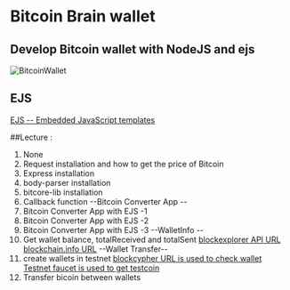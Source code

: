 # Bitcoin Brain wallet

## Develop Bitcoin wallet with NodeJS and ejs


![BitcoinWallet](./Img/BitcoinBrainwallet.gif)

## EJS 

[EJS -- Embedded JavaScript templates](http://ejs.co/)

##Lecture :
1. None
2. Request installation and how to get the price of Bitcoin
3. Express installation
4. body-parser installation
5. bitcore-lib installation
6. Callback function
--Bitcoin Converter App --
7. Bitcoin Converter App with EJS -1
8. Bitcoin Converter App with EJS -2
9. Bitcoin Converter App with EJS -3
--WalletInfo --
10. Get wallet balance, totalReceived and totalSent
 [blockexplorer API URL](https://blockexplorer.com/api-ref)
 [blockchain.info URL](https://blockchain.info/)
--Wallet Transfer--
11. create wallets in testnet
 [blockcypher URL is used to check wallet](https://live.blockcypher.com/)
 [Testnet faucet is used to get testcoin](https://testnet.manu.backend.hamburg/faucet)
12. Transfer bicoin between wallets
